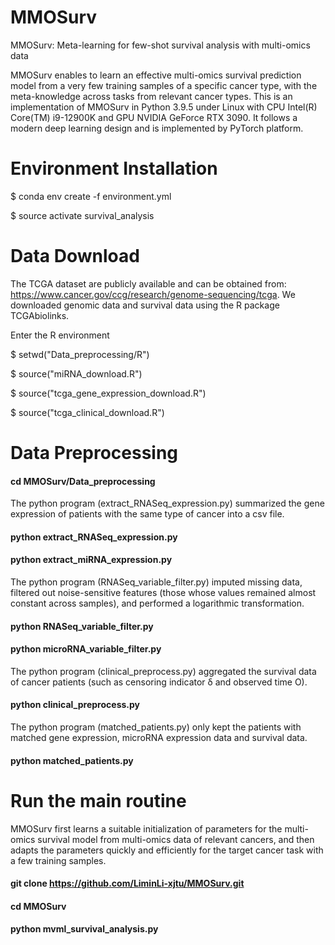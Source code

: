 # MMOSurv

MMOSurv: Meta-learning for few-shot survival analysis with multi-omics data

MMOSurv enables to learn an effective multi-omics survival prediction model from a very few training samples of a specific cancer type, with the meta-knowledge across tasks from relevant cancer types. This is an implementation of MMOSurv in Python 3.9.5 under Linux with CPU Intel(R) Core(TM) i9-12900K and GPU NVIDIA GeForce RTX 3090. It follows a modern deep learning design and is implemented by PyTorch platform.

# Environment Installation

$ conda env create -f environment.yml

$ source activate survival_analysis

# Data Download

The TCGA dataset are publicly available and can be obtained from: https://www.cancer.gov/ccg/research/genome-sequencing/tcga.  We downloaded genomic data and survival data using the R package TCGAbiolinks.

Enter the R environment

$ setwd("Data_preprocessing/R")

$ source("miRNA_download.R")

$ source("tcga_gene_expression_download.R")

$ source("tcga_clinical_download.R")

# Data Preprocessing

#### cd MMOSurv/Data_preprocessing

The python program (extract_RNASeq_expression.py) summarized the gene expression of patients with the same type of cancer into a csv file. 

#### python extract_RNASeq_expression.py

#### python extract_miRNA_expression.py

The python program (RNASeq_variable_filter.py) imputed missing data, filtered out noise-sensitive features (those whose values ​​remained almost constant across samples), and performed a logarithmic transformation.

#### python RNASeq_variable_filter.py

#### python microRNA_variable_filter.py

The python program (clinical_preprocess.py)  aggregated the survival data of cancer patients (such as censoring indicator δ and observed time O).

#### python clinical_preprocess.py

The python program (matched_patients.py) only kept the patients with matched gene expression, microRNA expression data and survival data.

#### python matched_patients.py

# Run the main routine

MMOSurv first learns a suitable initialization of parameters for the multi-omics survival model from multi-omics data of relevant cancers, and then adapts the parameters quickly and efficiently for the target cancer task with a few training samples.

#### git clone https://github.com/LiminLi-xjtu/MMOSurv.git

#### cd MMOSurv

#### python mvml_survival_analysis.py

